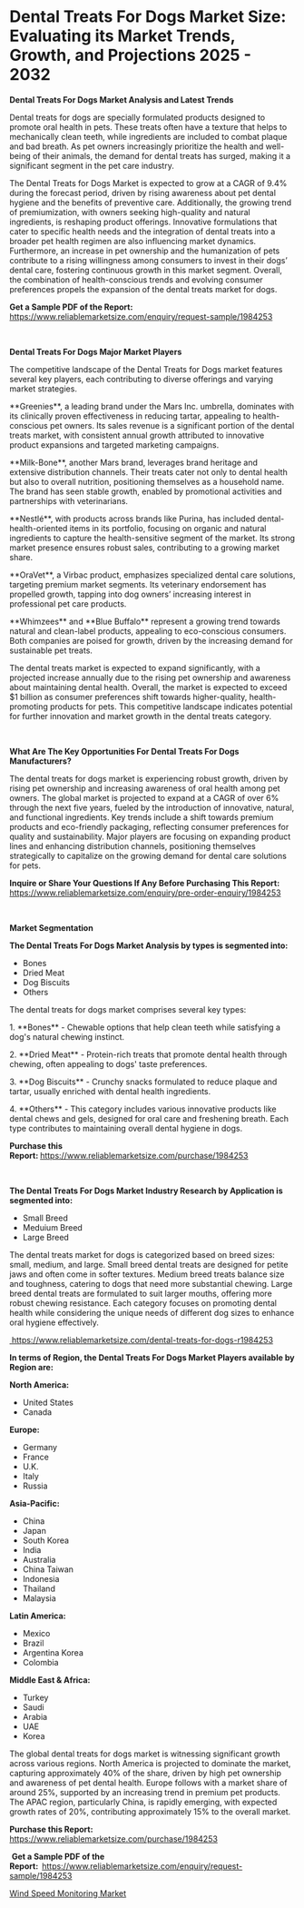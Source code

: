 <p><h1>Dental Treats For Dogs Market Size: Evaluating its Market Trends, Growth, and Projections 2025 - 2032</h1></p><p><strong>Dental Treats For Dogs Market Analysis and Latest Trends</strong></p>
<p><p>Dental treats for dogs are specially formulated products designed to promote oral health in pets. These treats often have a texture that helps to mechanically clean teeth, while ingredients are included to combat plaque and bad breath. As pet owners increasingly prioritize the health and well-being of their animals, the demand for dental treats has surged, making it a significant segment in the pet care industry.</p><p>The Dental Treats for Dogs Market is expected to grow at a CAGR of 9.4% during the forecast period, driven by rising awareness about pet dental hygiene and the benefits of preventive care. Additionally, the growing trend of premiumization, with owners seeking high-quality and natural ingredients, is reshaping product offerings. Innovative formulations that cater to specific health needs and the integration of dental treats into a broader pet health regimen are also influencing market dynamics. Furthermore, an increase in pet ownership and the humanization of pets contribute to a rising willingness among consumers to invest in their dogs’ dental care, fostering continuous growth in this market segment. Overall, the combination of health-conscious trends and evolving consumer preferences propels the expansion of the dental treats market for dogs.</p></p>
<p><strong>Get a Sample PDF of the Report:&nbsp;</strong> <a href="https://www.reliablemarketsize.com/enquiry/request-sample/1984253?utm_campaign=3178&utm_medium=2&utm_source=Github&utm_content=ia&utm_term=10032025&utm_id=dental-treats-for-dogs">https://www.reliablemarketsize.com/enquiry/request-sample/1984253</a></p>
<p>&nbsp;</p>
<p><strong>Dental Treats For Dogs Major Market Players</strong></p>
<p><p>The competitive landscape of the Dental Treats for Dogs market features several key players, each contributing to diverse offerings and varying market strategies. </p><p>**Greenies**, a leading brand under the Mars Inc. umbrella, dominates with its clinically proven effectiveness in reducing tartar, appealing to health-conscious pet owners. Its sales revenue is a significant portion of the dental treats market, with consistent annual growth attributed to innovative product expansions and targeted marketing campaigns.</p><p>**Milk-Bone**, another Mars brand, leverages brand heritage and extensive distribution channels. Their treats cater not only to dental health but also to overall nutrition, positioning themselves as a household name. The brand has seen stable growth, enabled by promotional activities and partnerships with veterinarians.</p><p>**Nestlé**, with products across brands like Purina, has included dental-health-oriented items in its portfolio, focusing on organic and natural ingredients to capture the health-sensitive segment of the market. Its strong market presence ensures robust sales, contributing to a growing market share.</p><p>**OraVet**, a Virbac product, emphasizes specialized dental care solutions, targeting premium market segments. Its veterinary endorsement has propelled growth, tapping into dog owners’ increasing interest in professional pet care products.</p><p>**Whimzees** and **Blue Buffalo** represent a growing trend towards natural and clean-label products, appealing to eco-conscious consumers. Both companies are poised for growth, driven by the increasing demand for sustainable pet treats.</p><p>The dental treats market is expected to expand significantly, with a projected increase annually due to the rising pet ownership and awareness about maintaining dental health. Overall, the market is expected to exceed $1 billion as consumer preferences shift towards higher-quality, health-promoting products for pets. This competitive landscape indicates potential for further innovation and market growth in the dental treats category.</p></p>
<p>&nbsp;</p>
<p><strong>What Are The Key Opportunities For Dental Treats For Dogs Manufacturers?</strong></p>
<p><p>The dental treats for dogs market is experiencing robust growth, driven by rising pet ownership and increasing awareness of oral health among pet owners. The global market is projected to expand at a CAGR of over 6% through the next five years, fueled by the introduction of innovative, natural, and functional ingredients. Key trends include a shift towards premium products and eco-friendly packaging, reflecting consumer preferences for quality and sustainability. Major players are focusing on expanding product lines and enhancing distribution channels, positioning themselves strategically to capitalize on the growing demand for dental care solutions for pets.</p></p>
<p><strong>Inquire or Share Your Questions If Any Before Purchasing This Report:</strong> <a href="https://www.reliablemarketsize.com/enquiry/pre-order-enquiry/1984253?utm_campaign=3178&utm_medium=2&utm_source=Github&utm_content=ia&utm_term=10032025&utm_id=dental-treats-for-dogs">https://www.reliablemarketsize.com/enquiry/pre-order-enquiry/1984253</a></p>
<p>&nbsp;</p>
<p><strong>Market Segmentation</strong></p>
<p><strong>The Dental Treats For Dogs Market Analysis by types is segmented into:</strong></p>
<p><ul><li>Bones</li><li>Dried Meat</li><li>Dog Biscuits</li><li>Others</li></ul></p>
<p><p>The dental treats for dogs market comprises several key types: </p><p>1. **Bones** - Chewable options that help clean teeth while satisfying a dog's natural chewing instinct.  </p><p>2. **Dried Meat** - Protein-rich treats that promote dental health through chewing, often appealing to dogs' taste preferences.  </p><p>3. **Dog Biscuits** - Crunchy snacks formulated to reduce plaque and tartar, usually enriched with dental health ingredients.  </p><p>4. **Others** - This category includes various innovative products like dental chews and gels, designed for oral care and freshening breath. Each type contributes to maintaining overall dental hygiene in dogs.</p></p>
<p><strong>Purchase this Report:&nbsp;</strong><a href="https://www.reliablemarketsize.com/purchase/1984253?utm_campaign=3178&utm_medium=2&utm_source=Github&utm_content=ia&utm_term=10032025&utm_id=dental-treats-for-dogs">https://www.reliablemarketsize.com/purchase/1984253</a></p>
<p>&nbsp;</p>
<p><strong>The Dental Treats For Dogs Market Industry Research by Application is segmented into:</strong></p>
<p><ul><li>Small Breed</li><li>Meduium Breed</li><li>Large Breed</li></ul></p>
<p><p>The dental treats market for dogs is categorized based on breed sizes: small, medium, and large. Small breed dental treats are designed for petite jaws and often come in softer textures. Medium breed treats balance size and toughness, catering to dogs that need more substantial chewing. Large breed dental treats are formulated to suit larger mouths, offering more robust chewing resistance. Each category focuses on promoting dental health while considering the unique needs of different dog sizes to enhance oral hygiene effectively.</p></p>
<p><a href="https://www.reliablemarketsize.com/dental-treats-for-dogs-r1984253?utm_campaign=3178&utm_medium=2&utm_source=Github&utm_content=ia&utm_term=10032025&utm_id=dental-treats-for-dogs">&nbsp;https://www.reliablemarketsize.com/dental-treats-for-dogs-r1984253</a></p>
<p><strong>In terms of Region, the Dental Treats For Dogs Market Players available by Region are:</strong></p>
<p>
    <p> <strong> North America: </strong>
        <ul>
            <li>United States</li>
            <li>Canada</li>
        </ul>
        </p> 
    <p> <strong> Europe: </strong>
        <ul>
            <li>Germany</li>
            <li>France</li>
            <li>U.K.</li>
            <li>Italy</li>
            <li>Russia</li>
        </ul>
        </p> 
    <p> <strong> Asia-Pacific: </strong>
        <ul>
            <li>China</li>
            <li>Japan</li>
            <li>South Korea</li>
            <li>India</li>
            <li>Australia</li>
            <li>China Taiwan</li>
            <li>Indonesia</li>
            <li>Thailand</li>
            <li>Malaysia</li>
        </ul>
        </p> 
    <p> <strong> Latin America: </strong>
        <ul>
            <li>Mexico</li>
            <li>Brazil</li>
            <li>Argentina Korea</li>
            <li>Colombia</li>
        </ul>
        </p> 
    <p> <strong> Middle East & Africa: </strong>
        <ul>
            <li>Turkey</li>
            <li>Saudi</li>
            <li>Arabia</li>
            <li>UAE</li>
            <li>Korea</li>
        </ul>
    </p>
    </p>
<p><p>The global dental treats for dogs market is witnessing significant growth across various regions. North America is projected to dominate the market, capturing approximately 40% of the share, driven by high pet ownership and awareness of pet dental health. Europe follows with a market share of around 25%, supported by an increasing trend in premium pet products. The APAC region, particularly China, is rapidly emerging, with expected growth rates of 20%, contributing approximately 15% to the overall market.</p></p>
<p><strong>Purchase this Report: </strong><a href="https://www.reliablemarketsize.com/purchase/1984253?utm_campaign=3178&utm_medium=2&utm_source=Github&utm_content=ia&utm_term=10032025&utm_id=dental-treats-for-dogs">https://www.reliablemarketsize.com/purchase/1984253</a></p>
<p>&nbsp;<strong>Get a Sample PDF of the Report:&nbsp;&nbsp;</strong><a href="https://www.reliablemarketsize.com/enquiry/request-sample/1984253?utm_campaign=3178&utm_medium=2&utm_source=Github&utm_content=ia&utm_term=10032025&utm_id=dental-treats-for-dogs">https://www.reliablemarketsize.com/enquiry/request-sample/1984253</a></p>
<p><strong></strong></p>
<p><p><a href="https://github.com/jhamygunler/Market-Research-Report-List-1/blob/main/wind-speed-monitoring-market.md?utm_campaign=3178&utm_medium=2&utm_source=Github&utm_content=ia&utm_term=10032025&utm_id=dental-treats-for-dogs">Wind Speed Monitoring Market</a></p></p>